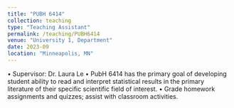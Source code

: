 ```yaml
---
title: "PUBH 6414"
collection: teaching
type: "Teaching Assistant"
permalink: /teaching/PUBH6414
venue: "University 1, Department"
date: 2023-09
location: "Minneapolis, MN"
---
```


• Supervisor: Dr. Laura Le
• PubH 6414 has the primary goal of developing student ability to read and interpret statistical results in the primary literature of their specific scientific field of interest.
• Grade homework assignments and quizzes; assist with classroom activities.
